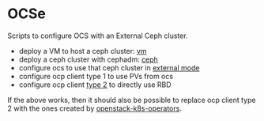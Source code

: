 # OCSe

Scripts to configure OCS with an External Ceph cluster.

- deploy a VM to host a ceph cluster: [vm](vm) 
- deploy a ceph cluster with cephadm: [ceph](ceph)
- configure ocs to use that ceph cluster in [external mode](https://access.redhat.com/documentation/en-us/red_hat_openshift_container_storage/4.5/html-single/deploying_openshift_container_storage_in_external_mode/index)
- configure ocp client type 1 to use PVs from ocs
- configure ocp client [type 2](https://github.com/fultonj/pyapp) to directly use RBD

If the above works, then it should also be possible to
replace ocp client type 2 with the ones created by
[openstack-k8s-operators](https://github.com/openstack-k8s-operators/dev-tools).
